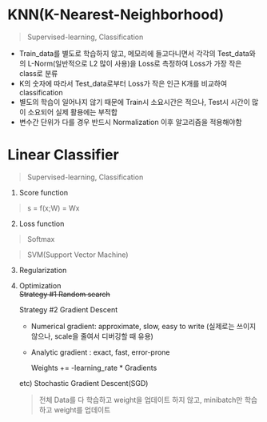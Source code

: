 # KNN(K-Nearest-Neighborhood)

> Supervised-learning, Classification

* Train_data를 별도로 학습하지 않고, 메모리에 들고다니면서 각각의 Test_data와의 L-Norm(일반적으로 L2 많이 사용)을 Loss로 측정하여 Loss가 가장 작은 class로 분류
* K의 숫자에 따라서 Test_data로부터 Loss가 작은 인근 K개를 비교하여 classification
* 별도의 학습이 일어나지 않기 때문에 Train시 소요시간은 적으나, Test시 시간이 많이 소요되어 실제 활용에는 부적합
* 변수간 단위가 다를 경우 반드시 Normalization 이후 알고리즘을 적용해야함

# Linear Classifier

> Supervised-learning, Classification

1. Score function
> s = f(x;W) = Wx

2. Loss function
> Softmax

> SVM(Support Vector Machine)

3. Regularization

4. Optimization  
  ~~Strategy #1 Random search~~  

    Strategy #2 Gradient Descent
      - Numerical gradient: approximate, slow, easy to write
        (실제로는 쓰이지 않으나, scale을 줄여서 디버깅할 때 유용)
      - Analytic gradient : exact, fast, error-prone
      
        Weights += -learning_rate * Gradients
  
      etc) Stochastic Gradient Descent(SGD)
      > 전체 Data를 다 학습하고 weight을 업데이트 하지 않고, minibatch만 학습하고 weight를 업데이트

